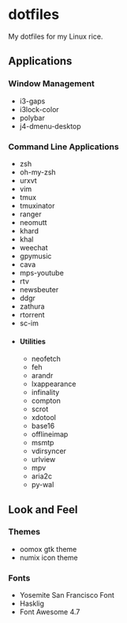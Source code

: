 # dotfiles
My dotfiles for my Linux rice.

## Applications

### Window Management

- i3-gaps
- i3lock-color
- polybar
- j4-dmenu-desktop

### Command Line Applications

- zsh
- oh-my-zsh
- urxvt
- vim
- tmux
- tmuxinator
- ranger
- neomutt
- khard
- khal
- weechat
- gpymusic
- cava
- mps-youtube
- rtv
- newsbeuter
- ddgr
- zathura
- rtorrent
- sc-im
- #### Utilities
  - neofetch
  - feh
  - arandr
  - lxappearance
  - infinality
  - compton
  - scrot
  - xdotool
  - base16
  - offlineimap
  - msmtp
  - vdirsyncer
  - urlview
  - mpv
  - aria2c
  - py-wal

## Look and Feel

### Themes

- oomox gtk theme
- numix icon theme

### Fonts

- Yosemite San Francisco Font
- Hasklig
- Font Awesome 4.7
